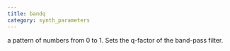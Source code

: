 ```yaml
---
title: bandq
category: synth_parameters
---
```

a pattern of numbers from 0 to 1. Sets the q-factor of the band-pass filter.
